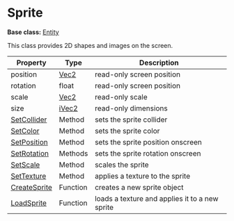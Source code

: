 # Sprite

**Base class:** [Entity](Entity.md)

This class provides 2D shapes and images on the screen.

| Property | Type | Description |
| --- | --- | --- |
| position | [Vec2](Vec2.md) | read-only screen position |
| rotation | float | read-only screen position |
| scale | [Vec2](Vec2.md) | read-only scale |
| size | [iVec2](iVec2.md) | read-only dimensions |
| [SetCollider](Sprite_SetCollider.md) | Method | sets the sprite collider |
| [SetColor](Sprite_SetColor.md) | Method | sets the sprite color |
| [SetPosition](Sprite_SetPosition.md) | Method | sets the sprite position onscreen |
| [SetRotation](Sprite_SetRotation.md) | Methods | sets the sprite rotation onscreen |
| [SetScale](Sprite_SetScale.md) | Method | scales the sprite |
| [SetTexture](Sprite_SetTexture.md) | Method | applies a texture to the sprite |
| [CreateSprite](CreateSprite.md) | Function | creates a new sprite object |
| [LoadSprite](LoadSprite.md) | Function | loads a texture and applies it to a new sprite |
